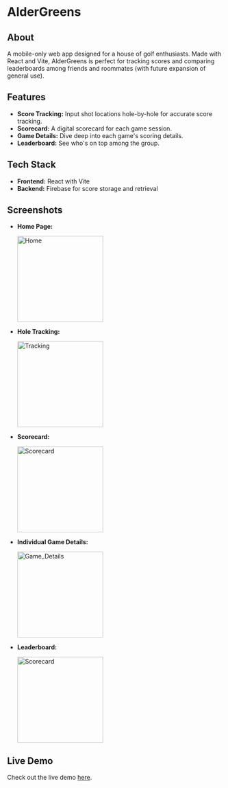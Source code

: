 <h1 id="aldergreens">AlderGreens</h1>
<h2 id="about">About</h2>
<p>A mobile-only web app designed for a house of golf enthusiasts. Made with React and Vite, AlderGreens is perfect for tracking scores and comparing leaderboards among friends and roommates (with future expansion of general use).</p>
<h2 id="features">Features</h2>
<ul>
<li><strong>Score Tracking:</strong> Input shot locations hole-by-hole for accurate score tracking.</li>
<li><strong>Scorecard:</strong> A digital scorecard for each game session.</li>
<li><strong>Game Details:</strong> Dive deep into each game&#39;s scoring details.</li>
<li><strong>Leaderboard:</strong> See who&#39;s on top among the group.</li>
</ul>
<h2 id="tech-stack">Tech Stack</h2>
<ul>
<li><strong>Frontend:</strong> React with Vite</li>
<li><strong>Backend:</strong> Firebase for score storage and retrieval</li>
</ul>
<h2 id="screenshots">Screenshots</h2>
<ul>
<li><p><strong>Home Page:</strong></li><img src="https://github.com/lbare/AlderGreens/assets/47727379/96029b03-5d62-4875-832a-386ed83382ab" width=200 align="top" alt="Home"></p>
<li><p><strong>Hole Tracking:</strong></li> <img src="https://github.com/lbare/AlderGreens/assets/47727379/60d21911-f78c-4f9d-9e55-69680f26547b" width=200 align="top" alt="Tracking"></p>

<li><p><strong>Scorecard:</strong></li> <img src="https://github.com/lbare/AlderGreens/assets/47727379/9fa3f8c9-5460-4ff8-ba26-ea9b4dc76b49" width=200 align="top" alt="Scorecard"></p>

<li><p><strong>Individual Game Details:</strong></li> <img src="https://github.com/lbare/AlderGreens/assets/47727379/d2d9c35c-9284-4e45-929f-e8e0dafd4e7d" width=200 align="top" alt="Game_Details"></p>

<li><p><strong>Leaderboard:</strong></li> <img src="https://github.com/lbare/AlderGreens/assets/47727379/85494973-20db-440e-b34a-d0908f370bd3" width=200 align="top" alt="Scorecard"></p>

</ul>
<h2 id="live-demo">Live Demo</h2>
<p>Check out the live demo <a href="https://lbare.github.io/AlderGreens">here</a>.</p>
